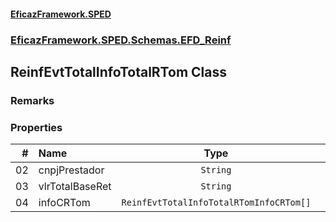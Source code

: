 #### [EficazFramework.SPED](EficazFrameworkSPED.md 'EficazFramework SPED')
### [EficazFramework.SPED.Schemas.EFD_Reinf](EficazFramework.SPED.Schemas.EFD_Reinf.md 'EficazFramework.SPED.Schemas.EFD_Reinf')

## ReinfEvtTotalInfoTotalRTom Class

### Remarks
### Properties

| # | Name | Type | |
| ---: | :--- | :---: | :--- |
| 02 | cnpjPrestador | `String` |  |
| 03 | vlrTotalBaseRet | `String` |  |
| 04 | infoCRTom | `ReinfEvtTotalInfoTotalRTomInfoCRTom[]` |  |

